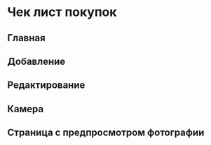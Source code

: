 # Чек лист покупок
## Главная
## Добавление
## Редактирование
## Камера
## Страница с предпросмотром фотографии
